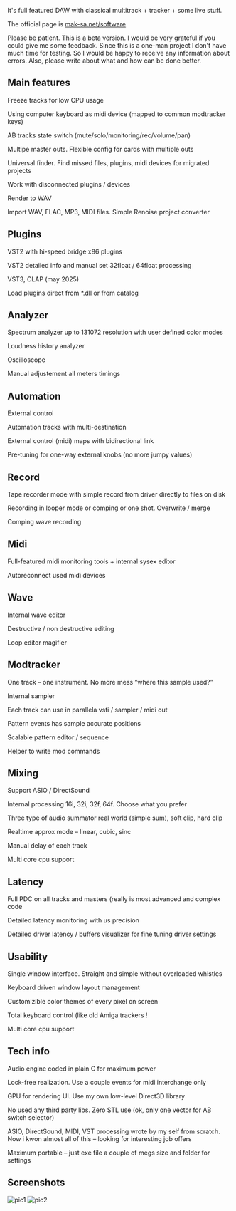 It's full featured DAW with classical multitrack + tracker + some live stuff.

The official page is [mak-sa.net/software](http://mak-sa.net/software)

Please be patient. This is a beta version. I would be very grateful if you could give me some feedback. Since this is a one-man project I don't have much time for testing. So I would be happy to receive any information about errors. Also, please write about what and how can be done better.

## Main features

Freeze tracks for low CPU usage

Using computer keyboard as midi device (mapped to common modtracker keys)

AB tracks state switch (mute/solo/monitoring/rec/volume/pan)

Multipe master outs. Flexible config for cards with multiple outs

Universal finder. Find missed files, plugins, midi devices for migrated projects

Work with disconnected plugins / devices

Render to WAV

Import WAV, FLAC, MP3, MIDI files. Simple Renoise project converter

## Plugins

VST2 with hi-speed bridge x86 plugins

VST2 detailed info and manual set 32float / 64float processing

VST3, CLAP (may 2025)

Load plugins direct from *.dll or from catalog

## Analyzer

Spectrum analyzer up to 131072 resolution with user defined color modes

Loudness history analyzer

Oscilloscope

Manual adjustement all meters timings

## Automation  
External control

Automation tracks with multi-destination

External control (midi) maps with bidirectional link

Pre-tuning for one-way external knobs (no more jumpy values)

## Record

Tape recorder mode with simple record from driver directly to files on disk

Recording in looper mode or comping or one shot. Overwrite / merge

Comping wave recording

## Midi

Full-featured midi monitoring tools + internal sysex editor

Autoreconnect used midi devices

## Wave

Internal wave editor

Destructive / non destructive editing

Loop editor magifier

## Modtracker

One track – one instrument. No more mess “where this sample used?”

Internal sampler

Each track can use in parallela vsti / sampler / midi out

Pattern events has sample accurate positions

Scalable pattern editor / sequence

Helper to write mod commands

## Mixing

Support ASIO / DirectSound

Internal processing 16i, 32i, 32f, 64f. Choose what you prefer

Three type of audio summator real world (simple sum), soft clip, hard clip

Realtime approx mode – linear, cubic, sinc

Manual delay of each track

Multi core cpu support

##  Latency

Full PDC on all tracks and masters (really is most advanced and complex code 

Detailed latency monitoring with us precision

Detailed driver latency / buffers visualizer for fine tuning driver settings

##  Usability

Single window interface. Straight and simple without overloaded whistles

Keyboard driven window layout management

Customizible color themes of every pixel on screen

Total keyboard control (like old Amiga trackers !

Multi core cpu support

##  Tech info

Audio engine coded in plain C for maximum power

Lock-free realization. Use a couple events for midi interchange only

GPU for rendering UI. Use my own low-level Direct3D library

No used any third party libs. Zero STL use (ok, only one vector for AB switch selector)

ASIO, DirectSound, MIDI, VST processing wrote by my self from scratch. Now i kwon almost all of this – looking for interesting job offers

Maximum portable – just exe file a couple of megs size and folder for settings

## Screenshots
![pic1](http://mak-sa.net/software/wp-content/uploads/2024/10/2024-10-08_222046-mted.png)
![pic2](http://mak-sa.net/software/wp-content/uploads/2024/10/2024-10-08_221222-mod-view.png)
